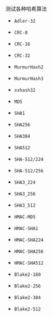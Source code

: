 测试各种哈希算法

- `Adler-32`
  
- `CRC-8`
- `CRC-16`
- `CRC-32`
  
- `MurmurHash2`
- `MurmurHash3`
  
- `xxhash32`
  
- `MD5`
- `SHA1`
- `SHA256`
- `SHA384`
- `SHA512`
- `SHA-512/224`
- `SHA-512/256`
- `SHA3_224`
- `SHA3_256`
- `SHA3_512`
  
- `HMAC-MD5`
- `HMAC-SHA1`
- `HMAC-SHA224`
- `HMAC-SHA256`
- `HMAC-SHA512`

- `Blake2-160`
- `Blake2-256`
- `Blake2-384`
- `Blake2-512`